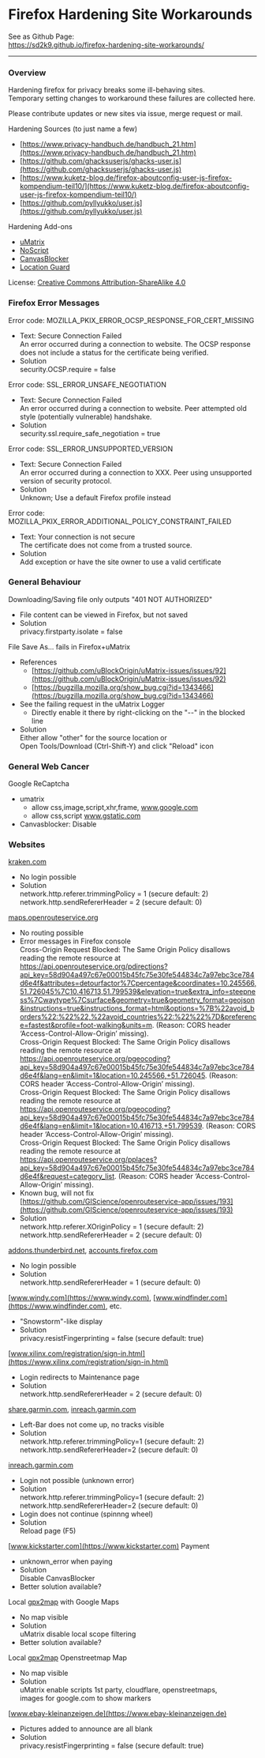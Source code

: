 Firefox Hardening Site Workarounds
==================================

See as Github Page:  
https://sd2k9.github.io/firefox-hardening-site-workarounds/

---

### Overview

Hardening firefox for privacy breaks some ill-behaving sites.  
Temporary setting changes to workaround these failures are collected here.

Please contribute updates or new sites via issue, merge request or mail.

Hardening Sources (to just name a few)
- [https://www.privacy-handbuch.de/handbuch_21.htm](https://www.privacy-handbuch.de/handbuch_21.htm)
- [https://github.com/ghacksuserjs/ghacks-user.js](https://github.com/ghacksuserjs/ghacks-user.js)
- [https://www.kuketz-blog.de/firefox-aboutconfig-user-js-firefox-kompendium-teil10/](https://www.kuketz-blog.de/firefox-aboutconfig-user-js-firefox-kompendium-teil10/)
- [https://github.com/pyllyukko/user.js](https://github.com/pyllyukko/user.js)

Hardening Add-ons
- [uMatrix](https://addons.mozilla.org/en-US/firefox/addon/umatrix/)
- [NoScript](https://addons.mozilla.org/en-US/firefox/addon/noscript/)
- [CanvasBlocker](https://addons.mozilla.org/en-US/firefox/addon/canvasblocker/)
- [Location Guard](https://addons.mozilla.org/en-US/firefox/addon/location-guard/)

License: [Creative Commons Attribution-ShareAlike 4.0](LICENSE.txt)

### Firefox Error Messages

Error code: MOZILLA_PKIX_ERROR_OCSP_RESPONSE_FOR_CERT_MISSING
  - Text: Secure Connection Failed  
    An error occurred during a connection to website. The OCSP response does not
    include a status for the certificate being verified.
  - Solution  
    security.OCSP.require = false

Error code: SSL_ERROR_UNSAFE_NEGOTIATION
  - Text: Secure Connection Failed  
    An error occurred during a connection to website.
    Peer attempted old style (potentially vulnerable) handshake.
  - Solution  
    security.ssl.require_safe_negotiation = true

Error code: SSL_ERROR_UNSUPPORTED_VERSION
  - Text: Secure Connection Failed  
    An error occurred during a connection to XXX.
    Peer using unsupported version of security protocol.
  - Solution  
    Unknown; Use a default Firefox profile instead

Error code: MOZILLA_PKIX_ERROR_ADDITIONAL_POLICY_CONSTRAINT_FAILED
  - Text: Your connection is not secure  
    The certificate does not come from a trusted source.
  - Solution  
    Add exception or have the site owner to use a valid certificate


### General Behaviour

Downloading/Saving file only outputs "401 NOT AUTHORIZED"
  - File content can be viewed in Firefox, but not saved
  - Solution  
    privacy.firstparty.isolate = false

File Save As... fails in Firefox+uMatrix
  - References
    - [https://github.com/uBlockOrigin/uMatrix-issues/issues/92](https://github.com/uBlockOrigin/uMatrix-issues/issues/92)
    - [https://bugzilla.mozilla.org/show_bug.cgi?id=1343466](https://bugzilla.mozilla.org/show_bug.cgi?id=1343466)
  - See the failing request in the uMatrix Logger
    - Directly enable it there by right-clicking on the "--" in the blocked line
  - Solution  
    Either allow "other" for the source location
    or  
    Open Tools/Download (Ctrl-Shift-Y) and click "Reload" icon


### General Web Cancer

Google ReCaptcha
  - umatrix
    - allow css,image,script,xhr,frame, www.google.com
    - allow css,script       www.gstatic.com
  - Canvasblocker: Disable

### Websites

[kraken.com](https://kraken.com)
  - No login possible
  - Solution  
    network.http.referer.trimmingPolicy = 1     (secure default: 2)  
    network.http.sendRefererHeader      = 2     (secure default: 0)

[maps.openrouteservice.org](https://maps.openrouteservice.org)
  - No routing possible
  - Error messages in Firefox console  
    Cross-Origin Request Blocked: The Same Origin Policy disallows reading the remote resource at https://api.openrouteservice.org/pdirections?api_key=58d904a497c67e00015b45fc75e30fe544834c7a97ebc3ce784d6e4f&attributes=detourfactor%7Cpercentage&coordinates=10.245566,51.726045%7C10.416713,51.799539&elevation=true&extra_info=steepness%7Cwaytype%7Csurface&geometry=true&geometry_format=geojson&instructions=true&instructions_format=html&options=%7B%22avoid_borders%22:%22%22,%22avoid_countries%22:%22%22%7D&preference=fastest&profile=foot-walking&units=m. (Reason: CORS header ‘Access-Control-Allow-Origin’ missing).  
    Cross-Origin Request Blocked: The Same Origin Policy disallows reading the remote resource at https://api.openrouteservice.org/pgeocoding?api_key=58d904a497c67e00015b45fc75e30fe544834c7a97ebc3ce784d6e4f&lang=en&limit=1&location=10.245566,+51.726045. (Reason: CORS header ‘Access-Control-Allow-Origin’ missing).  
    Cross-Origin Request Blocked: The Same Origin Policy disallows reading the remote resource at https://api.openrouteservice.org/pgeocoding?api_key=58d904a497c67e00015b45fc75e30fe544834c7a97ebc3ce784d6e4f&lang=en&limit=1&location=10.416713,+51.799539. (Reason: CORS header ‘Access-Control-Allow-Origin’ missing).  
    Cross-Origin Request Blocked: The Same Origin Policy disallows reading the remote resource at https://api.openrouteservice.org/pplaces?api_key=58d904a497c67e00015b45fc75e30fe544834c7a97ebc3ce784d6e4f&request=category_list. (Reason: CORS header ‘Access-Control-Allow-Origin’ missing).
  - Known bug, will not fix  
    [https://github.com/GIScience/openrouteservice-app/issues/193](https://github.com/GIScience/openrouteservice-app/issues/193)
  - Solution  
    network.http.referer.XOriginPolicy = 1 (secure default: 2)  
    network.http.sendRefererHeader = 2     (secure default: 0)

[addons.thunderbird.net](https://addons.thunderbird.net),
[accounts.firefox.com](https://accounts.firefox.com)
  - No login possible
  - Solution  
    network.http.sendRefererHeader = 1     (secure default: 0)

[www.windy.com](https://www.windy.com),
[www.windfinder.com](https://www.windfinder.com), etc.
  - "Snowstorm"-like display
  - Solution  
    privacy.resistFingerprinting = false  (secure default: true)

[www.xilinx.com/registration/sign-in.html](https://www.xilinx.com/registration/sign-in.html)
  - Login redirects to Maintenance page
  - Solution  
    network.http.sendRefererHeader = 2    (secure default: 0)

[share.garmin.com](https://share.garmin.com),
[inreach.garmin.com](https://inreach.garmin.com)
  - Left-Bar does not come up, no tracks visible
  - Solution  
    network.http.referer.trimmingPolicy=1     (secure default: 2)  
    network.http.sendRefererHeader=2          (secure default: 0)

[inreach.garmin.com](https://inreach.garmin.com)
  - Login not possible (unknown error)
  - Solution  
    network.http.referer.trimmingPolicy=1     (secure default: 2)  
    network.http.sendRefererHeader=2          (secure default: 0)
  - Login does not continue (spinnng wheel)
  - Solution  
    Reload page (F5)

[www.kickstarter.com](https://www.kickstarter.com) Payment
  - unknown_error when paying
  - Solution  
    Disable CanvasBlocker
  - Better solution available?

Local [gpx2map](https://github.com/sd2k9/gpx2map) with Google Maps
  - No map visible
  - Solution  
    uMatrix disable local scope filtering
  - Better solution available?

Local [gpx2map](https://github.com/sd2k9/gpx2map) Openstreetmap Map
  - No map visible
  - Solution  
    uMatrix enable scripts 1st party, cloudflare, openstreetmaps,  
    images for google.com to show markers

[www.ebay-kleinanzeigen.de](https://www.ebay-kleinanzeigen.de)
  - Pictures added to announce are all blank
  - Solution  
    privacy.resistFingerprinting = false (secure default: true)
